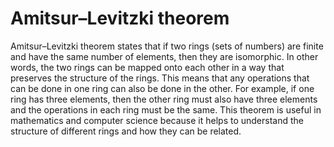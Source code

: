 # Amitsur–Levitzki theorem

Amitsur–Levitzki theorem states that if two rings (sets of numbers) are finite and have the same number of elements, then they are isomorphic. In other words, the two rings can be mapped onto each other in a way that preserves the structure of the rings. This means that any operations that can be done in one ring can also be done in the other. For example, if one ring has three elements, then the other ring must also have three elements and the operations in each ring must be the same. This theorem is useful in mathematics and computer science because it helps to understand the structure of different rings and how they can be related.
